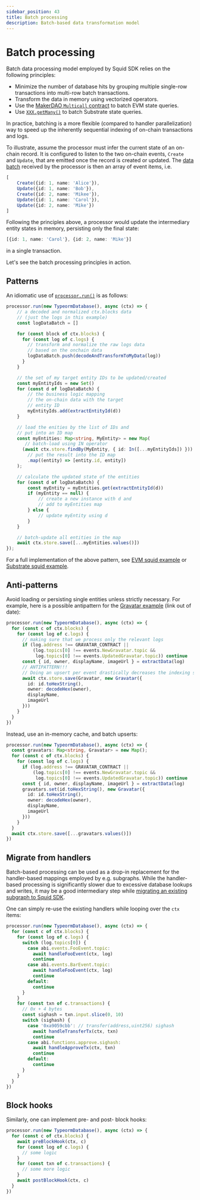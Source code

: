 ```yaml
---
sidebar_position: 43
title: Batch processing
description: Batch-based data transformation model 
---
```


# Batch processing

[//]: # (!!!! Some github URLs need updating)

Batch data processing model employed by Squid SDK relies on the following principles:

- Minimize the number of database hits by grouping multiple single-row transactions into multi-row batch transactions.
- Transform the data in memory using vectorized operators.
- Use the [MakerDAO `Multicall` contract](/evm-indexing/query-state/#batch-state-queries) to batch EVM state queries.
- Use [`XXX.getMany()`](/substrate-indexing/storage-state-calls) to batch Substrate state queries.

In practice, batching is a more flexible (compared to handler parallelization) way to speed up the inherently sequential indexing of on-chain transactions and logs. 

To illustrate, assume the processor must infer the current state of an on-chain record. It is configured to listen to the two on-chain events, `Create` and `Update`, that are emitted once the record is created or updated. The [data batch](/basics/processor-context/#ctxblocks) received by the processor is then an array of event items, i.e.
```ts
[
    Create({id: 1, name: 'Alice'}), 
    Update({id: 1, name: 'Bob'}),
    Create({id: 2, name: 'Mikee'}), 
    Update({id: 1, name: 'Carol'}), 
    Update({id: 2, name: 'Mike'})
]
``` 
Following the principles above, a processor would update the intermediary entity states in memory, persisting only the final state:
```ts
[{id: 1, name: 'Carol'}, {id: 2, name: 'Mike'}]
```
in a single transaction. 

Let's see the batch processing principles in action.

## Patterns

An idiomatic use of [`processor.run()`](/basics/squid-processor) is as follows:

```ts
processor.run(new TypeormDatabase(), async (ctx) => {
    // a decoded and normalized ctx.blocks data
    // (just the logs in this example)
    const logDataBatch = []

    for (const block of ctx.blocks) {
      for (const log of c.logs) {
        // transform and normalize the raw logs data
        // based on the onchain data
        logDataBatch.push(decodeAndTransformToMyData(log))
      }
    }

    // the set of my target entity IDs to be updated/created
    const myEntityIds = new Set()
    for (const d of logDataBatch) {
        // the business logic mapping 
        // the on-chain data with the target
        // entity ID
        myEntityIds.add(extractEntityId(d))
    }

    // load the enities by the list of IDs and 
    // put into an ID map
    const myEntities: Map<string, MyEntity> = new Map(
       // batch-load using IN operator
      (await ctx.store.findBy(MyEntity, { id: In([...myEntityIds]) }))
        // put the result into the ID map
        .map((entity) => [entity.id, entity])
    );

    // calculate the updated state of the entities
    for (const d of logDataBatch) {
        const myEntity = myEntities.get(extractEntityId(d))
        if (myEntity == null) {
            // create a new instance with d and
            // add to myEntities map
        } else {
            // update myEntity using d
        }
    }

    // batch-update all entities in the map
    await ctx.store.save([...myEntities.values()])
});
```

For a full implementation of the above pattern, see [EVM squid example](https://github.com/subsquid-labs/evm-logs-example/tree/master/src) or [Substrate squid example](https://github.com/subsquid/squid-substrate-examples/tree/master/1-events).

## Anti-patterns

Avoid loading or persisting single entities unless strictly necessary. For example, here is a possible antipattern for the [Gravatar example](https://github.com/subsquid/gravatar-squid) (link out of date):

```ts 
processor.run(new TypeormDatabase(), async (ctx) => {
  for (const c of ctx.blocks) {
    for (const log of c.logs) {
      // making sure that we process only the relevant logs
      if (log.address !== GRAVATAR_CONTRACT ||
          (log.topics[0] !== events.NewGravatar.topic &&
           log.topics[0] !== events.UpdatedGravatar.topic)) continue
      const { id, owner, displayName, imageUrl } = extractData(log)
      // ANTIPATTERN!!!
      // Doing an upsert per event drastically decreases the indexing speed
      await ctx.store.save(Gravatar, new Gravatar({
        id: id.toHexString(),
        owner: decodeHex(owner),
        displayName,
        imageUrl
      }))
    }
  }
})
```

Instead, use an in-memory cache, and batch upserts:
```ts
processor.run(new TypeormDatabase(), async (ctx) => {
  const gravatars: Map<string, Gravatar> = new Map();
  for (const c of ctx.blocks) {
    for (const log of c.logs) {
      if (log.address !== GRAVATAR_CONTRACT ||
          (log.topics[0] !== events.NewGravatar.topic &&
           log.topics[0] !== events.UpdatedGravatar.topic)) continue
      const { id, owner, displayName, imageUrl } = extractData(log)
      gravatars.set(id.toHexString(), new Gravatar({
        id: id.toHexString(),
        owner: decodeHex(owner),
        displayName,
        imageUrl
      }))
    }
  }
  await ctx.store.save([...gravatars.values()])
})
```

## Migrate from handlers

Batch-based processing can be used as a drop-in replacement for the handler-based mappings employed by e.g. subgraphs. While the handler-based processing is significantly slower due to excessive database lookups and writes, it may be a good intermediary step while [migrating an existing subgraph to Squid SDK](/migrate/migrate-subgraph/).

One can simply re-use the existing handlers while looping over the `ctx` items:

```ts
processor.run(new TypeormDatabase(), async (ctx) => {
  for (const c of ctx.blocks) {
    for (const log of c.logs) {
      switch (log.topics[0]) {
        case abi.events.FooEvent.topic:
          await handleFooEvent(ctx, log)
          continue
        case abi.events.BarEvent.topic:
          await handleFooEvent(ctx, log)
          continue
        default:
          continue
      }
    }
    for (const txn of c.transactions) {
      // 0x + 4 bytes
      const sighash = txn.input.slice(0, 10)
      switch (sighash) {
        case '0xa9059cbb': // transfer(address,uint256) sighash
          await handleTransferTx(ctx, txn)
          continue
        case abi.functions.approve.sighash:
          await handleApproveTx(ctx, txn)
          continue
        default:
          continue
      }
    }
  }
})
```

## Block hooks

Similarly, one can implement pre- and post- block hooks:

```ts
processor.run(new TypeormDatabase(), async (ctx) => {
  for (const c of ctx.blocks) {
    await preBlockHook(ctx, c)
    for (const log of c.logs) {
      // some logic
    }
    for (const txn of c.transactions) {
      // some more logic
    }
    await postBlockHook(ctx, c)
  }
})
```
